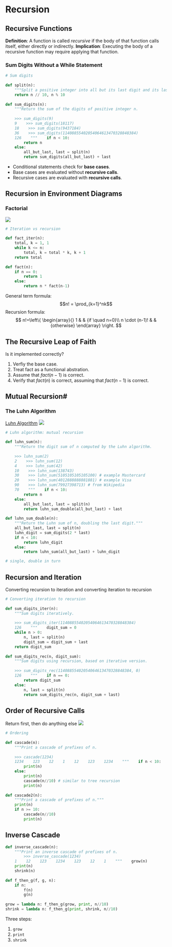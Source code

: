 # Recursion
## Recursive Functions
**Definition**: A function is called *recursive* if the body of that function calls itself, either directly or indirectly.
**Implication**: Executing the body of a recursive function may require applying that function.

### Sum Digits Without a While Statement
```python
# Sum digits  
  
def split(n):  
    """Split a positive integer into all but its last digit and its last digit."""  
    return n // 10, n % 10  
  
def sum_digits(n):  
    """Return the sum of the digits of positive integer n.  
  
    >>> sum_digits(9)  
    9    >>> sum_digits(18117)  
    18    >>> sum_digits(9437184)  
    36    >>> sum_digits(11408855402054064613470328848384)  
    126    """    if n < 10:  
        return n  
    else:  
        all_but_last, last = split(n)  
        return sum_digits(all_but_last) + last  
```

+ Conditional statements check for **base cases**.
+ Base cases are evaluated without **recursive calls**.
+ Recursive cases are evaluated with **recursive calls**.

## Recursion in Environment Diagrams
### Factorial

![](https://cdn.jsdelivr.net/gh/YikunHan42/Image-Host/202205072100872.png)

```python  
# Iteration vs recursion  
  
def fact_iter(n):  
    total, k = 1, 1  
    while k <= n:  
        total, k = total * k, k + 1  
    return total  
  
def fact(n):  
    if n == 0:  
        return 1  
    else:  
        return n * fact(n-1)  
```

General term formula:
$$n! = \prod_{k=1}^nk$$
Recursion formula:
$$ n!=\left\{
\begin{array}{}
1       &      & {if \quad n=0}\\
n \cdot (n-1)!       &      & {otherwise}
\end{array} \right. $$

## The Recursive Leap of Faith
Is it implemented correctly?
1. Verfiy the base case.
2. Treat fact as a functional abstration.
3. Assume that $fact(n-1)$ is correct.
4. Verify that $fact(n)$ is correct, assuming that $fact(n-1)$ is correct.

##  Mutual Recursion#
### The Luhn Algorithm
[Luhn Algorithm](https://en.wikipedia.org/wiki/Luhn_algorithm)
![](https://cdn.jsdelivr.net/gh/YikunHan42/Image-Host/202205091511351.png)

```python  
# Luhn algorithm: mutual recursion  
  
def luhn_sum(n):  
    """Return the digit sum of n computed by the Luhn algorithm.  
  
    >>> luhn_sum(2)  
    2    >>> luhn_sum(12)  
    4    >>> luhn_sum(42)  
    10    >>> luhn_sum(138743)  
    30    >>> luhn_sum(5105105105105100) # example Mastercard  
    20    >>> luhn_sum(4012888888881881) # example Visa  
    90    >>> luhn_sum(79927398713) # from Wikipedia  
    70    """    if n < 10:  
        return n  
    else:  
        all_but_last, last = split(n)  
        return luhn_sum_double(all_but_last) + last  
  
def luhn_sum_double(n):  
    """Return the Luhn sum of n, doubling the last digit."""  
    all_but_last, last = split(n)  
    luhn_digit = sum_digits(2 * last)  
    if n < 10:  
        return luhn_digit  
    else:  
        return luhn_sum(all_but_last) + luhn_digit

# single, double in turn
```

## Recursion and Iteration
Converting recursion to iteration and converting iteration to recursion
```python  
# Converting iteration to recursion  
  
def sum_digits_iter(n):  
    """Sum digits iteratively.  
  
    >>> sum_digits_iter(11408855402054064613470328848384)  
    126    """    digit_sum = 0  
    while n > 0:  
        n, last = split(n)  
        digit_sum = digit_sum + last  
    return digit_sum  
  
def sum_digits_rec(n, digit_sum):  
    """Sum digits using recursion, based on iterative version.  
  
    >>> sum_digits_rec(11408855402054064613470328848384, 0)  
    126    """    if n == 0:  
        return digit_sum  
    else:  
        n, last = split(n)  
        return sum_digits_rec(n, digit_sum + last)  
```

## Order of Recursive Calls
Return first, then do anything else
![](https://cdn.jsdelivr.net/gh/YikunHan42/Image-Host/202205091535611.png)

```python  
# Ordering  
  
def cascade(n):  
    """Print a cascade of prefixes of n.  
  
    >>> cascade(1234)  
    1234    123    12    1    12    123    1234    """    if n < 10:  
        print(n)  
    else:  
        print(n)  
        cascade(n//10) # similar to tree recursion  
        print(n)  
  
def cascade2(n):  
    """Print a cascade of prefixes of n."""  
    print(n)  
    if n >= 10:  
        cascade(n//10)  
        print(n)  
```

## Inverse Cascade
```python  
def inverse_cascade(n):  
    """Print an inverse cascade of prefixes of n.  
        >>> inverse_cascade(1234)  
    1    12    123    1234    123    12    1    """    grow(n)  
    print(n)  
    shrink(n)  
  
def f_then_g(f, g, n):  
    if n:  
        f(n)  
        g(n)  
  
grow = lambda n: f_then_g(grow, print, n//10)  
shrink = lambda n: f_then_g(print, shrink, n//10)
```

Three steps:
1. `grow`
2. `print`
3. `shrink`





